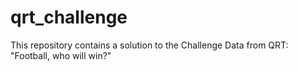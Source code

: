 # qrt_challenge
This repository contains a solution to the Challenge Data from QRT: "Football, who will win?"
